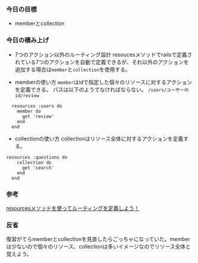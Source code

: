 ### 今日の目標
- memberとcollection
 
### 今日の積み上げ
- 7つのアクション以外のルーティング設計
resoucesメソッドでrailsで定義されている7つのアクションを自動で定義できるが、それ以外のアクションを追加する場合は`member`と`collection`を使用する。

- memberの使い方
`member`はidで指定した個々のリソースに対するアクションを定義できる。
パスは以下のようでなければならない。
`/users/ユーザーのid/review`
```
  resources :users do
    member do
      get 'review'
    end
  end
```

- collectionの使い方
collectionはリソース全体に対するアクションを定義する。
```
resources :questions do
    collection do
      get 'search'
    end
  end
```

### 参考
[resourcesメソッドを使ってルーティングを定義しよう！](https://pikawaka.com/rails/resources#member%E3%81%A8collection)

### 反省
復習がてらmemberとcollectionを見直したらごっちゃになっていた。memberは少ないので個々のリソース、collectionは多いイメージなのでリソース全体と覚えよう。